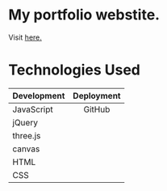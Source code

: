 # My portfolio webstite. 

Visit [here.](http://imantonio.com/ "Title")

# Technologies Used

| Development   | Deployment    |
| ------------- |:-------------:|
| JavaScript    | GitHub        |
| jQuery        |               |
| three.js      |               |
| canvas        |               |
| HTML          |               |
| CSS           |               |
